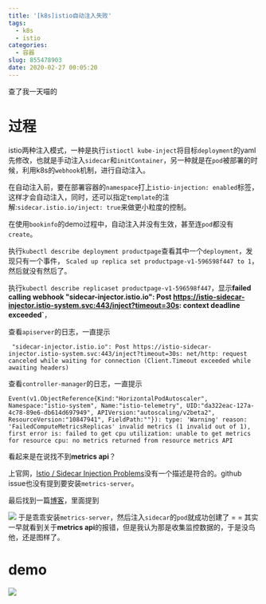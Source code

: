 ```yaml
---
title: '[k8s]istio自动注入失败'
tags:
  - k8s
  - istio
categories:
  - 容器
slug: 855478903
date: 2020-02-27 00:05:20
---
```

查了我一天喵的
<!--more-->
# 过程
istio两种注入模式，一种是执行`istioctl kube-inject`将目标`deployment`的yaml先修改，也就是手动注入`sidecar`和`initContainer`，另一种就是在`pod`被部署的时候，利用k8s的`webhook`机制，进行自动注入。

在自动注入前，要在部署容器的`namespace`打上`istio-injection: enabled`标签，这样才会自动注入，同时，还可以指定`template`的注解:`sidecar.istio.io/inject: true`来做更小粒度的控制。

在使用`bookinfo`的demo过程中，自动注入并没有生效，甚至连`pod`都没有`create`。

执行`kubectl describe deployment productpage`查看其中一个`deployment`，发现只有一个事件， `Scaled up replica set productpage-v1-596598f447 to 1`，然后就没有然后了。

执行`kubectl describe replicaset productpage-v1-596598f447`，显示**failed calling webhook "sidecar-injector.istio.io": Post https://istio-sidecar-injector.istio-system.svc:443/inject?timeout=30s: context deadline exceeded`**，

查看`apiserver`的日志，一直提示

     "sidecar-injector.istio.io": Post https://istio-sidecar-injector.istio-system.svc:443/inject?timeout=30s: net/http: request canceled while waiting for connection (Client.Timeout exceeded while awaiting headers)

查看`controller-manager`的日志，一直提示

    Event(v1.ObjectReference{Kind:"HorizontalPodAutoscaler", Namespace:"istio-system", Name:"istio-telemetry", UID:"da322eac-127a-4c78-89e6-db614d697949", APIVersion:"autoscaling/v2beta2", ResourceVersion:"10847941", FieldPath:""}): type: 'Warning' reason: 'FailedComputeMetricsReplicas' invalid metrics (1 invalid out of 1), first error is: failed to get cpu utilization: unable to get metrics for resource cpu: no metrics returned from resource metrics API

看起来是在说找不到**metrics api**？

上官网，[Istio / Sidecar Injection Problems](https://istio.io/docs/ops/common-problems/injection/)没有一个描述是符合的。github issue也没有提到要安装`metrics-server`。

最后找到一篇[博客](https://www.yp14.cn/2019/12/12/Istio%E8%87%AA%E5%8A%A8%E6%B3%A8%E5%85%A5sidecar%E5%87%BA%E9%94%99%E8%A7%A3%E5%86%B3%E6%96%B9%E6%A1%88/)，里面提到

![](/images/20200227005407.png)
于是乖乖安装`metrics-server`，然后注入`sidecar`的`pod`就成功创建了 = = 其实一早就看到关于**metrics api**的报错，但是我认为那是收集监控数据的，于是没鸟他，还是图样了。

# demo
![](/images/20200227012503.png)